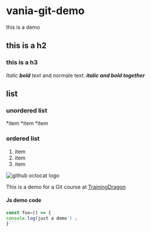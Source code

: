 # vania-git-demo
this is a demo 

## this is a h2
### this is a h3
*Italic **bold** text* and normale text.
_**italic and bold together**_


## list

### unordered list
*item
*item
*item

### ordered list
1. item
2. item
3. item

![github octocat logo](https://www.pngkey.com/detail/u2w7w7a9r5o0i1i1_new-github-octocat-github-octocat/)

This is a demo for a Git course at [TrainingDragon](https://www.trainingdragon.co.uk/)

#### Js demo code
``` javascript
const foo=() => {
console.log(just a demo') ;
}```
